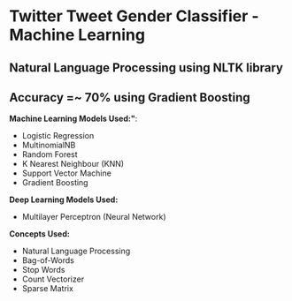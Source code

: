 # Twitter Tweet Gender Classifier - Machine Learning
## Natural Language Processing using NLTK library
## Accuracy =~ 70% using Gradient Boosting 
**Machine Learning Models Used:"**:
* Logistic Regression
* MultinomialNB
* Random Forest
* K Nearest Neighbour (KNN)
* Support Vector Machine
* Gradient Boosting

**Deep Learning Models Used:**
* Multilayer Perceptron (Neural Network)

**Concepts Used:**
* Natural Language Processing
* Bag-of-Words
* Stop Words
* Count Vectorizer
* Sparse Matrix

